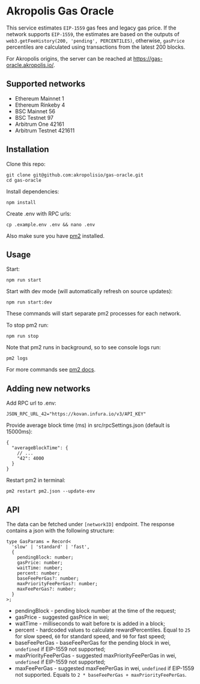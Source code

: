 # Akropolis Gas Oracle
This service estimates `EIP-1559` gas fees and legacy gas price.
If the network supports `EIP-1559`, the estimates are based on the outputs of `web3.getFeeHistory(200, 'pending', PERCENTILES)`, otherwise, `gasPrice` percentiles are calculated using transactions from the latest 200 blocks.

For Akropolis origins, the server can be reached at https://gas-oracle.akropolis.io/.

## Supported networks
- Ethereum Mainnet 1
- Ethereum Rinkeby 4
- BSC Mainnet 56
- BSC Testnet 97
- Arbitrum One 42161
- Arbitrum Testnet 421611

## Installation
Clone this repo:

```
git clone git@github.com:akropolisio/gas-oracle.git
cd gas-oracle
```

Install dependencies:

```
npm install
```

Create .env with RPC urls:
```
cp .example.env .env && nano .env
```

Also make sure you have [pm2](https://pm2.keymetrics.io/) installed.

## Usage
Start:

```
npm run start
```

Start with dev mode (will automatically refresh on source updates):

```
npm run start:dev
```

These commands will start separate pm2 processes for each network.

To stop pm2 run:

```
npm run stop
``` 
Note that pm2 runs in background, so to see console logs run:
```
pm2 logs
```
For more commands see [pm2 docs](https://pm2.keymetrics.io/docs/usage/quick-start/).

## Adding new networks
Add RPC url to .env:
```
JSON_RPC_URL_42="https://kovan.infura.io/v3/API_KEY"
```
Provide average block time (ms) in src/rpcSettings.json (default is 15000ms):
```
{
  "averageBlockTime": {
    // ...
    "42": 4000
  }
}
```
Restart pm2 in terminal:
```
pm2 restart pm2.json --update-env
```

## API
The data can be fetched under `[networkID]` endpoint. The response contains a json with the following structure:
```
type GasParams = Record<
  'slow' | 'standard' | 'fast',
  {
    pendingBlock: number;
    gasPrice: number;
    waitTime: number;
    percent: number;
    baseFeePerGas?: number;
    maxPriorityFeePerGas?: number;
    maxFeePerGas?: number;
  }
>;
```
- pendingBlock - pending block number at the time of the request;
- gasPrice - suggested gasPrice in wei;
- waitTime - milliseconds to wait before tx is added in a block;
- percent - hardcoded values to calculate rewardPercentiles. Equal to `25` for slow speed, `60` for standard speed, and `90` for fast speed;
- baseFeePerGas - baseFeePerGas for the pending block in wei, `undefined` if EIP-1559 not supported;
- maxPriorityFeePerGas - suggested maxPriorityFeePerGas in wei, `undefined` if EIP-1559 not supported;
- maxFeePerGas - suggested maxFeePerGas in wei, `undefined` if EIP-1559 not supported. Equals to `2 * baseFeePerGas + maxPriorityFeePerGas`.

